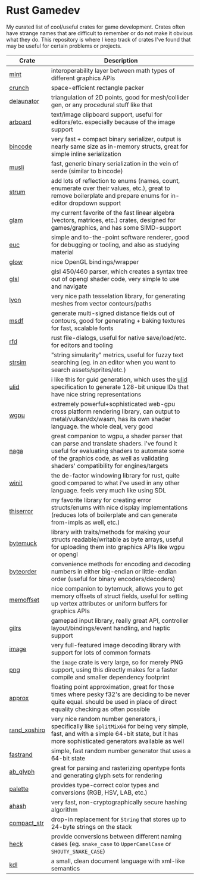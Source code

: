 # Rust Gamedev
My curated list of cool/useful crates for game development. Crates often have strange names that are difficult to remember or do not make it obvious what they do. This repository is where I keep track of crates I've found that may be useful for certain problems or projects.

| Crate | Description |
| ----- | ----------- |
| [mint](https://crates.io/crates/mint) | interoperability layer between math types of different graphics APIs |
| [crunch](https://crates.io/crates/crunch) | space-efficient rectangle packer |
| [delaunator](https://crates.io/crates/delaunator) | triangulation of 2D points, good for mesh/collider gen, or any procedural stuff like that |
| [arboard](https://crates.io/crates/arboard) | text/image clipboard support, useful for editors/etc. especially because of the image support |
| [bincode](https://crates.io/crates/bincode) | very fast + compact binary serializer, output is nearly same size as in-memory structs, great for simple inline serialization |
| [musli](https://crates.io/crates/musli) | fast, generic binary serialization in the vein of serde (similar to bincode) |
| [strum](https://crates.io/crates/strum) | add lots of reflection to enums (names, count, enumerate over their values, etc.), great to remove boilerplate and prepare enums for in-editor dropdown support |
| [glam](https://crates.io/crates/glam) | my current favorite of the fast linear algebra (vectors, matrices, etc.) crates, designed for games/graphics, and has some SIMD-support |
| [euc](https://crates.io/crates/euc) | simple and to-the-point software renderer, good for debugging or tooling, and also as studying material |
| [glow](https://crates.io/crates/glow) | nice OpenGL bindings/wrapper |
| [glsl](https://crates.io/crates/glsl) | glsl 450/460 parser, which creates a syntax tree out of opengl shader code, very simple to use and navigate |
| [lyon](https://crates.io/crates/lyon) | very nice path tesselation library, for generating meshes from vector contours/paths |
| [msdf](https://crates.io/crates/msdf) | generate multi-signed distance fields out of contours, good for generating + baking textures for fast, scalable fonts |
| [rfd](https://crates.io/crates/rfd) | rust file-dialogs, useful for native save/load/etc. for editors and tooling |
| [strsim](https://crates.io/crates/strsim) | "string simularity" metrics, useful for fuzzy text searching (eg. in an editor when you want to search assets/sprites/etc.) |
| [ulid](https://crates.io/crates/ulid) | i like this for guid generation, which uses the [ulid](https://github.com/ulid/spec) specification to generate 128-bit unique IDs that have nice string representations |
| [wgpu](https://crates.io/crates/wgpu) | extremely powerful+sophisticated web-gpu cross platform rendering library, can output to metal/vulkan/dx/wasm, has its own shader language. the whole deal, very good |
| [naga](https://github.com/gfx-rs/naga) | great companion to wgpu, a shader parser that can parse and translate shaders. i've found it useful for evaluating shaders to automate some of the graphics code, as well as validating shaders' compatibility for engines/targets |
| [winit](https://crates.io/crates/winit) | the de-factor windowing library for rust, quite good compared to what i've used in any other language. feels very much like using SDL |
| [thiserror](https://crates.io/crates/thiserror) | my favorite library for creating error structs/enums with nice display implementations (reduces lots of boilerplate and can generate from-impls as well, etc.) |
| [bytemuck](https://crates.io/crates/bytemuck) | library with traits/methods for making your structs readable/writable as byte arrays, useful for uploading them into graphics APIs like wgpu or opengl |
| [byteorder](https://crates.io/crates/byteorder) | convenience methods for encoding and decoding numbers in either big-endian or little-endian order (useful for binary encoders/decoders) |
| [memoffset](https://crates.io/crates/memoffset) | nice companion to bytemuck, allows you to get memory offsets of struct fields, useful for setting up vertex attributes or uniform buffers for graphics APIs |
| [gilrs](https://crates.io/crates/gilrs) | gamepad input library, really great API, controller layout/bindings/event handling, and haptic support |
| [image](https://crates.io/crates/image) | very full-featured image decoding library with support for lots of common formats |
| [png](https://crates.io/crates/png) | the `image` crate is very large, so for merely PNG support, using this directly makes for a faster compile and smaller dependency footprint |
| [approx](https://crates.io/crates/approx) | floating point approximation, great for those times where pesky f32's are deciding to be never quite equal. should be used in place of direct equality checking as often possible |
| [rand_xoshiro](https://crates.io/crates/rand_xoshiro) | very nice random number generators, i specifically like `SplitMix64` for being very simple, fast, and with a simple 64-bit state, but it has more sophisticated generators available as well |
| [fastrand](https://crates.io/crates/fastrand) | simple, fast random number generator that uses a 64-bit state |
| [ab_glyph](https://crates.io/crates/ab_glyph) | great for parsing and rasterizing opentype fonts and generating glyph sets for rendering |
| [palette](https://crates.io/crates/palette) | provides type-correct color types and conversions (RGB, HSV, LAB, etc.) |
| [ahash](https://crates.io/crates/ahash) | very fast, non-cryptographically secure hashing algorithm |
| [compact_str](https://crates.io/crates/compact_str) | drop-in replacement for `String` that stores up to 24-byte strings on the stack |
| [heck](https://crates.io/crates/heck) | provide conversions between different naming cases (eg. `snake_case` to `UpperCamelCase` or `SHOUTY_SNAKE_CASE`) |
| [kdl](https://kdl.dev/) | a small, clean document language with xml-like semantics |
